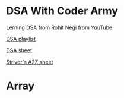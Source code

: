 # DSA With Coder Army
Lerning DSA from Rohit Negi from YouTube.

[DSA playlist](https://www.youtube.com/playlist?list=PLQEaRBV9gAFu4ovJ41PywklqI7IyXwr01)

[DSA sheet](https://drive.google.com/drive/folders/1N9UUtFHRe5a8h1vq3iEVEyvXM5sZDRHv)

[Striver's A2Z sheet](https://takeuforward.org/strivers-a2z-dsa-course/strivers-a2z-dsa-course-sheet-2/)

# Array